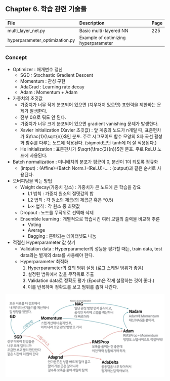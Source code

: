 ## Chapter 6. 학습 관련 기술들

| File | Description | Page |
| :-- | :-- | :-- |
| multi_layer_net.py | Basic multi-layered NN | 225 |
| hyperparameter_optimization.py | Example of optimizing hyperparameter |  |

### Concept
- Optimizer : 매개변수 갱신
  - SGD : Stochastic Gradient Descent
  - Momentum : 관성 구현
  - AdaGrad : Learning rate decay
  - Adam : Momentum + Adam
- 가중치의 초깃값
  - 가중치가 너무 작게 분포되어 있으면 (치우쳐져 있으면) 표현력을 제한하는 문제가 발생한다. 
  - 전부 0으로 둬도 안 된다.
  - 가중치가 너무 크게 분포되어 있으면 gradient vanishing 문제가 발생한다.
  - Xavier initialization (Xavier 초깃값) : 앞 계층의 노드가 n개일 때, 표준편차가 $\frac{1}{\sqrt{n}}$인 분포. 주로 시그모이드 함수 모양의 S자 곡선 활성화 함수를 다루는 노드에 적용된다. (sigmoid보단 tanh에 더 잘 적용된다.)
  - He initialization : 표준편차가 $\sqrt{\frac{2}{n}}$인 분포. 주로 ReLU 노드에 사용된다.
- Batch normalization : 미니배치의 분포가 평균이 0, 분산이 1이 되도록 정규화
  - (intput) : (Affine)-(Batch Norm.)-(ReLU)-... : (output)과 같은 순서로 사용된다.
- 오버피팅을 막는 방법
  - Weight decay(가중치 감소) : 가중치가 큰 노드에 큰 학습을 강요
    - L1 법칙 : 가중치 원소의 절댓값의 합
    - L2 법칙 : 각 원소의 제곱(의 제곱근 혹은 *0.5)
    - L$\infty$ 법칙 : 각 원소 중 최댓값
  - Dropout : 노드를 무작위로 선택해 삭제
  - Ensemble learning : 개별적으로 학습시킨 여러 모델의 출력을 비교해 추론
    - Voting
    - Average
    - Bagging : 훈련되는 데이터셋도 나눔
- 적절한 Hyperparameter 값 찾기
  - Validation data : Hyperparameter의 성능을 평가할 때는, train data, test data와는 별개의 data를 사용해야 한다.
  - Hyperparameter 최적화
    1. Hyperparameter의 값의 범위 설정 (로그 스케일 범위가 좋음)
    2. 설정된 범위에서 값을 무작위로 추출
    3. Validation data로 정확도 평가 (Epoch은 작게 설정하는 것이 좋다.)
    4. 이를 반복하며 정확도를 보고 범위를 좁혀 나간다.

![optimizer](./optimizer.png)